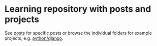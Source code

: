 # Learning repository with posts and projects

See [posts](posts) for specific posts or browse the individual folders for example projects, e.g. [python/django](python/django).
